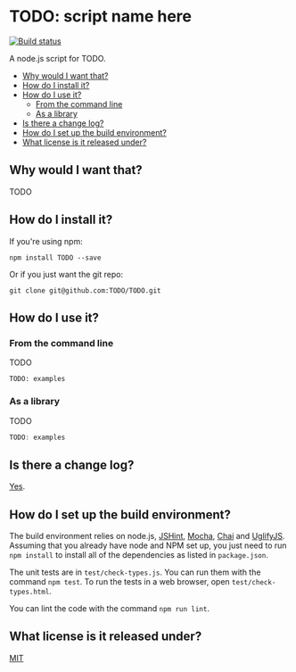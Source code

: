 # TODO: script name here

[![Build status][ci-image]][ci-status]

A node.js script for
TODO.

* [Why would I want that?](#why-would-i-want-that)
* [How do I install it?](#how-do-i-install-it)
* [How do I use it?](#how-do-i-use-it)
	* [From the command line](#from-the-command-line)
    * [As a library](#as-a-library)
* [Is there a change log?](#is-there-a-change-log)
* [How do I set up the build environment?](#how-do-i-set-up-the-build-environment)
* [What license is it released under?](#what-license-is-it-released-under)

## Why would I want that?

TODO

## How do I install it?

If you're using npm:

```
npm install TODO --save
```

Or if you just want the git repo:

```
git clone git@github.com:TODO/TODO.git
```

## How do I use it?

### From the command line

TODO

```
TODO: examples
```

### As a library

TODO

```javascript
TODO: examples
```

## Is there a change log?

[Yes][history].

## How do I set up the build environment?

The build environment relies on
node.js,
[JSHint],
[Mocha],
[Chai] and
[UglifyJS].
Assuming that you already have node and NPM set up,
you just need to run `npm install` to
install all of the dependencies as listed in `package.json`.

The unit tests are in `test/check-types.js`.
You can run them with the command `npm test`.
To run the tests in a web browser,
open `test/check-types.html`.

You can lint the code
with the command `npm run lint`.

## What license is it released under?

[MIT][license]

[ci-image]: https://secure.travis-ci.org/TODO/TODO.png?branch=master
[ci-status]: http://travis-ci.org/#!/TODO/TODO
[history]: HISTORY.md
[jshint]: https://github.com/jshint/node-jshint
[mocha]: http://visionmedia.github.com/mocha
[chai]: http://chaijs.com/
[uglifyjs]: https://github.com/mishoo/UglifyJS
[license]: https://github.com/philbooth/check-types.js/blob/master/COPYING

